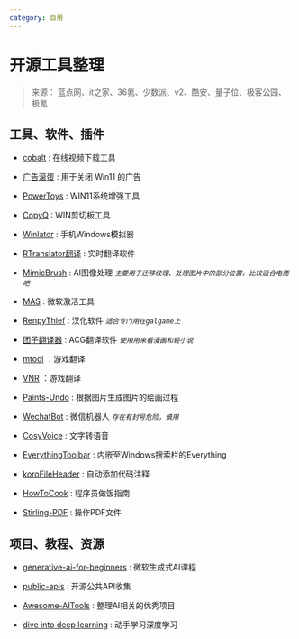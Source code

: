 ```yaml
---
category: 自用
---
```

<!-- 自用 -->

# 开源工具整理

> 来源： 蓝点网、it之家、36氪、少数派、v2、酷安、量子位、极客公园、极氪


## 工具、软件、插件

- [cobalt](https://github.com/imputnet/cobalt) : 在线视频下载工具

- [广告滚蛋](https://github.com/zetaloop/OFGB) : 用于关闭 Win11 的广告

- [PowerToys](https://github.com/microsoft/PowerToys) : WIN11系统增强工具

- [CopyQ](https://hluk.github.io/CopyQ/) : WIN剪切板工具 

- [Winlator](https://winlator.org/) : 手机Windows模拟器

- [RTranslator翻译](https://github.com/niedev/RTranslator) : 实时翻译软件

- [MimicBrush](https://github.com/ali-vilab/MimicBrush) : AI图像处理 _`主要用于迁移纹理、处理图片中的部分位置，比较适合电商吧`_

- [MAS](https://github.com/massgravel/Microsoft-Activation-Scripts) : 微软激活工具 

- [RenpyThief](https://lion.craft.me/RenpyThief) : 汉化软件 _`适合专门用在galgame上`_

- [团子翻译器](https://github.com/PantsuDango/Dango-Translator) : ACG翻译软件 _`使用用来看漫画和轻小说`_

- [mtool](https://trs.mtool.app/release.php?lang=chs) ：游戏翻译
 
- [VNR](https://e-sim.org/article.html?id=98724) ：游戏翻译 

- [Paints-Undo](https://github.com/lllyasviel/Paints-UNDO) : 根据图片生成图片的绘画过程 

- [WechatBot](https://github.com/wangrongding/wechat-bot) : 微信机器人 _`存在有封号危险，慎用`_

- [CosyVoice](https://github.com/FunAudioLLM/CosyVoice) : 文字转语音

- [EverythingToolbar](https://github.com/srwi/EverythingToolbar) : 内嵌至Windows搜索栏的Everything

- [koroFileHeader](https://github.com/OBKoro1/koro1FileHeader) : 自动添加代码注释

- [HowToCook](https://github.com/Anduin2017/HowToCook) : 程序员做饭指南

- [Stirling-PDF](https://github.com/Stirling-Tools/Stirling-PDF) : 操作PDF文件

## 项目、教程、资源

- [generative-ai-for-beginners](https://github.com/microsoft/generative-ai-for-beginners) : 微软生成式AI课程

- [public-apis](https://github.com/public-apis/public-apis) : 开源公共API收集

- [Awesome-AITools](https://github.com/ikaijua/Awesome-AITools/blob/main/README-CN.md) : 整理AI相关的优秀项目

- [dive into deep learning](http://zh.d2l.ai/) : 动手学习深度学习